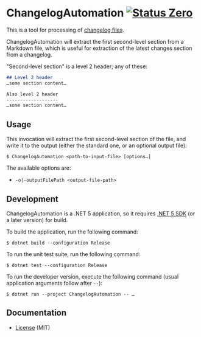 ChangelogAutomation [![Status Zero][status-zero]][andivionian-status-classifier]
===================

This is a tool for processing of [changelog files][keep-a-changelog].

ChangelogAutomation will extract the first second-level section from a Markdown file, which is useful for extraction of the latest changes section from a changelog.

"Second-level section" is a level 2 header; any of these:

```markdown
## Level 2 header
…some section content…

Also level 2 header
-------------------
…some section content…
```

Usage
-----

This invocation will extract the first second-level section of the file, and write it to the output (either the standard one, or an optional output file):

```console
$ ChangelogAutomation <path-to-input-file> [options…]
```

The available options are:

- `-o|-outputFilePath <output-file-path>`

Development
-----------

ChangelogAutomation is a .NET 5 application, so it requires [.NET 5 SDK][dotnet-sdk] (or a later version) for build.

To build the application, run the following command:

```console
$ dotnet build --configuration Release
```

To run the unit test suite, run the following command:

```console
$ dotnet test --configuration Release
```

To run the developer version, execute the following command (usual application arguments follow after `--`):

```console
$ dotnet run --project ChangelogAutomation -- …
```

Documentation
-------------

- [License][license] (MIT)

[andivionian-status-classifier]: https://github.com/ForNeVeR/andivionian-status-classifier#status-zero-
[dotnet-sdk]: https://dotnet.microsoft.com/
[keep-a-changelog]: http://keepachangelog.com/
[license]: ./LICENSE.md

[status-zero]: https://img.shields.io/badge/status-zero-lightgrey.svg
